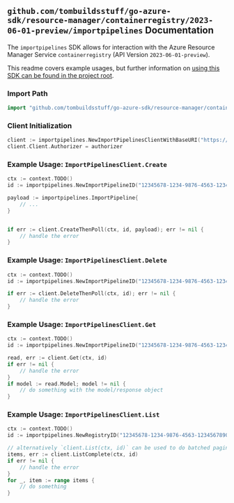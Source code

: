 
## `github.com/tombuildsstuff/go-azure-sdk/resource-manager/containerregistry/2023-06-01-preview/importpipelines` Documentation

The `importpipelines` SDK allows for interaction with the Azure Resource Manager Service `containerregistry` (API Version `2023-06-01-preview`).

This readme covers example usages, but further information on [using this SDK can be found in the project root](https://github.com/tombuildsstuff/go-azure-sdk/tree/main/docs).

### Import Path

```go
import "github.com/tombuildsstuff/go-azure-sdk/resource-manager/containerregistry/2023-06-01-preview/importpipelines"
```


### Client Initialization

```go
client := importpipelines.NewImportPipelinesClientWithBaseURI("https://management.azure.com")
client.Client.Authorizer = authorizer
```


### Example Usage: `ImportPipelinesClient.Create`

```go
ctx := context.TODO()
id := importpipelines.NewImportPipelineID("12345678-1234-9876-4563-123456789012", "example-resource-group", "registryValue", "importPipelineValue")

payload := importpipelines.ImportPipeline{
	// ...
}


if err := client.CreateThenPoll(ctx, id, payload); err != nil {
	// handle the error
}
```


### Example Usage: `ImportPipelinesClient.Delete`

```go
ctx := context.TODO()
id := importpipelines.NewImportPipelineID("12345678-1234-9876-4563-123456789012", "example-resource-group", "registryValue", "importPipelineValue")

if err := client.DeleteThenPoll(ctx, id); err != nil {
	// handle the error
}
```


### Example Usage: `ImportPipelinesClient.Get`

```go
ctx := context.TODO()
id := importpipelines.NewImportPipelineID("12345678-1234-9876-4563-123456789012", "example-resource-group", "registryValue", "importPipelineValue")

read, err := client.Get(ctx, id)
if err != nil {
	// handle the error
}
if model := read.Model; model != nil {
	// do something with the model/response object
}
```


### Example Usage: `ImportPipelinesClient.List`

```go
ctx := context.TODO()
id := importpipelines.NewRegistryID("12345678-1234-9876-4563-123456789012", "example-resource-group", "registryValue")

// alternatively `client.List(ctx, id)` can be used to do batched pagination
items, err := client.ListComplete(ctx, id)
if err != nil {
	// handle the error
}
for _, item := range items {
	// do something
}
```
